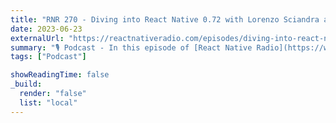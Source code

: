 ```yaml
---
title: "RNR 270 - Diving into React Native 0.72 with Lorenzo Sciandra and Riccardo Cipolleschi"
date: 2023-06-23
externalUrl: "https://reactnativeradio.com/episodes/diving-into-react-native-072-with-lorenzo-sciandra-and-riccardo-cipolleschi"
summary: "🎙 Podcast - In this episode of [React Native Radio](https://www.reactnativeradio.com/), Robin and Mazen chat with RN release team members Lorenzo Sciandra from Microsoft, and Riccardo Cipolleschi from Meta, about the fresh new RN version 0.72."
tags: ["Podcast"]

showReadingTime: false
_build:
  render: "false"
  list: "local"
---
```

